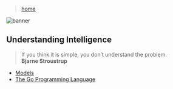 > [home](/)

![banner](/computing/photos/banner.png)

## Understanding Intelligence

> If you think it is simple, you don’t understand the problem.  
> **Bjarne Stroustrup**

* [Models](models)
* [The Go Programming Language](/go)
